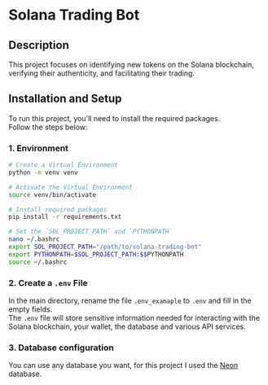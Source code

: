 # Solana Trading Bot

## Description
This project focuses on identifying new tokens on the Solana blockchain, verifying their authenticity, and facilitating their trading.

## Installation and Setup
To run this project, you'll need to install the required packages.  
Follow the steps below:

### 1. Environment
```bash
# Create a Virtual Environment
python -m venv venv

# Activate the Virtual Environment
source venv/bin/activate

# Install required packages
pip install -r requirements.txt

# Set the `SOL_PROJECT_PATH` and `PYTHONPATH`
nano ~/.bashrc
export SOL_PROJECT_PATH="/path/to/solana-trading-bot"
export PYTHONPATH=$SOL_PROJECT_PATH:$$PYTHONPATH
source ~/.bashrc
```

### 2. Create a `.env` File
In the main directory, rename the file `.env_examaple` to  `.env` and fill in the empty fields.  
The `.env` file will store sensitive information needed for interacting with the Solana blockchain, your wallet, the database and various API services.

### 3. Database configuration
You can use any database you want, for this project I used the [Neon](https://neon.tech/) database.
